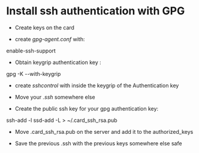 Install ssh authentication with GPG
========

* Create keys on the card

* create _gpg-agent.conf_ with:

enable-ssh-support

* Obtain keygrip authentication key :

gpg -K --with-keygrip

* create _sshcontrol_ with inside the keygrip of the Authentication key

* Move your _.ssh_ somewhere else

* Create the public ssh key for your gpg authentication key:

ssh-add -l
ssd-add -L > ~/.card_ssh_rsa.pub

* Move .card_ssh_rsa.pub on the server and add it to the authorized_keys

* Save the previous .ssh with the previous keys somewhere else safe
